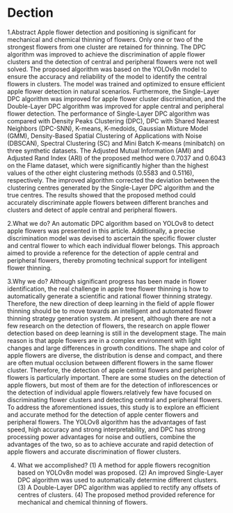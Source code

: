 # Dection
1.Abstract
Apple flower detection and positioning is significant for mechanical and chemical thinning of flowers. Only one or two of the strongest flowers from one cluster are retained for thinning. The DPC algorithm was improved to achieve the discrimination of apple flower clusters and the detection of central and peripheral flowers were not well solved. The proposed algorithm was based on the YOLOv8n model to ensure the accuracy and reliability of the model to identify the central flowers in clusters. The model was trained and optimized to ensure efficient apple flower detection in natural scenarios. Furthermore, the Single-Layer DPC algorithm was improved for apple flower cluster discrimination, and the Double-Layer DPC algorithm was improved for apple central and peripheral flower detection. The performance of Single-Layer DPC algorithm was compared with Density Peaks Clustering (DPC), DPC with Shared Nearest Neighbors (DPC-SNN), K-means, K-medoids, Gaussian Mixture Model (GMM), Density-Based Spatial Clustering of Applications with Noise (DBSCAN), Spectral Clustering (SC) and Mini Batch K-means (minibatch) on three synthetic datasets. The Adjusted Mutual Information (AMI) and Adjusted Rand Index (ARI) of the proposed method were 0.7037 and 0.6043 on the Flame dataset, which were significantly higher than the highest values of the other eight clustering methods (0.5583 and 0.5116), respectively. The improved algorithm corrected the deviation between the clustering centres generated by the Single-Layer DPC algorithm and the true centres. The results showed that the proposed method could accurately discriminate apple flowers between different branches and clusters and detect of apple central and peripheral flowers.

2.What we do?
An automatic DPC algorithm based on YOLOv8 to detect apple flowers was presented in this article. Additionally, a precise discrimination model was devised to ascertain the specific flower cluster and central flower to which each individual flower belongs. This approach aimed to provide a reference for the detection of apple central and peripheral flowers, thereby promoting technical support for intelligent flower thinning.

3.Why we do?
Although significant progress has been made in flower identification, the real challenge in apple tree flower thinning is how to automatically generate a scientific and rational flower thinning strategy. Therefore, the new direction of deep learning in the field of apple flower thinning should be to move towards an intelligent and automated flower thinning strategy generation system. At present, although there are not a few research on the detection of flowers, the research on apple flower detection based on deep learning is still in the development stage. The main reason is that apple flowers are in a complex environment with light changes and large differences in growth conditions. The shape and color of apple flowers are diverse, the distribution is dense and compact, and there are often mutual occlusion between different flowers in the same flower cluster. Therefore, the detection of apple central flowers and peripheral flowers is particularly important. There are some studies on the detection of apple flowers, but most of them are for the detection of inflorescences or the detection of individual apple flowers.relatively few have focused on discriminating flower clusters and detecting central and peripheral flowers. To address the aforementioned issues, this study is to explore an efficient and accurate method for the detection of apple center flowers and peripheral flowers. The YOLOv8 algorithm has the advantages of fast speed, high accuracy and strong interpretability, and DPC has strong processing power advantages for noise and outliers, combine the advantages of the two, so as to achieve accurate and rapid detection of apple flowers and accurate discrimination of flower clusters. 

4. What we accomplished?
(1) A method for apple flowers recognition based on YOLOv8n model was proposed.
(2) An improved Single-Layer DPC algorithm was used to automatically determine different clusters.
(3) A Double-Layer DPC algorithm was applied to rectify any offsets of centres of clusters.
(4) The proposed method provided reference for mechanical and chemical thinning of flowers.
